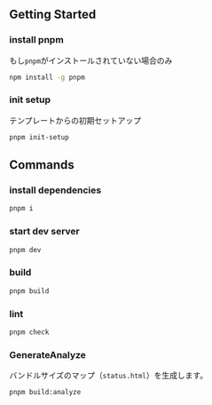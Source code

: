 ## Getting Started

### install pnpm

もし`pnpm`がインストールされていない場合のみ

```zsh
npm install -g pnpm
```

### init setup

テンプレートからの初期セットアップ

```zsh
pnpm init-setup
```

## Commands

### install dependencies

```zsh
pnpm i
```

### start dev server

```zsh
pnpm dev
```

### build

```zsh
pnpm build
```

### lint

```zsh
pnpm check
```

### GenerateAnalyze

バンドルサイズのマップ（`status.html`）を生成します。

```zsh
pnpm build:analyze
```
